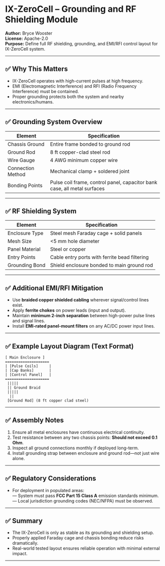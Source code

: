 # IX-ZeroCell – Grounding and RF Shielding Module

**Author:** Bryce Wooster  
**License:** Apache-2.0  
**Purpose:** Define full RF shielding, grounding, and EMI/RFI control layout for IX-ZeroCell system.

---

## ✅ Why This Matters

- IX-ZeroCell operates with high-current pulses at high frequency.  
- EMI (Electromagnetic Interference) and RFI (Radio Frequency Interference) must be contained.  
- Proper grounding protects both the system and nearby electronics/humans.

---

## ✅ Grounding System Overview

| Element            | Specification                   |
|-------------------|--------------------------------|
| Chassis Ground    | Entire frame bonded to ground rod |
| Ground Rod        | 8 ft copper-clad steel rod      |
| Wire Gauge        | 4 AWG minimum copper wire       |
| Connection Method | Mechanical clamp + soldered joint|
| Bonding Points    | Pulse coil frame, control panel, capacitor bank case, all metal surfaces |

---

## ✅ RF Shielding System

| Element            | Specification                            |
|-------------------|-----------------------------------------|
| Enclosure Type    | Steel mesh Faraday cage + solid panels  |
| Mesh Size         | <5 mm hole diameter                     |
| Panel Material    | Steel or copper                         |
| Entry Points      | Cable entry ports with ferrite bead filtering|
| Grounding Bond    | Shield enclosure bonded to main ground rod|

---

## ✅ Additional EMI/RFI Mitigation

- Use **braided copper shielded cabling** wherever signal/control lines exist.  
- Apply **ferrite chokes** on power leads (input and output).  
- Maintain **minimum 2-inch separation** between high-power pulse lines and signal lines.  
- Install **EMI-rated panel-mount filters** on any AC/DC power input lines.

---

## ✅ Example Layout Diagram (Text Format)

```
[ Main Enclosure ]
====================
| [Pulse Coils]     |
| [Cap Banks]       |
| [Control Panel]   |
====================
 |||||
 || Ground Braid
 |||||
  ||
 [Ground Rod] (8 ft copper clad steel)
```

---

## ✅ Assembly Notes

1. Ensure all metal enclosures have continuous electrical continuity.  
2. Test resistance between any two chassis points: **Should not exceed 0.1 Ohm**.  
3. Inspect all ground connections monthly if deployed long-term.  
4. Install grounding strap between enclosure and ground rod—not just wire alone.  

---

## ✅ Regulatory Considerations

- For deployment in populated areas:  
  — System must pass **FCC Part 15 Class A** emission standards minimum.  
  — Local jurisdiction grounding codes (NEC/NFPA) must be observed.  

---

## ✅ Summary

- The IX-ZeroCell is only as stable as its grounding and shielding setup.  
- Properly applied Faraday cage and chassis bonding reduce risks dramatically.  
- Real-world tested layout ensures reliable operation with minimal external impact.

---

